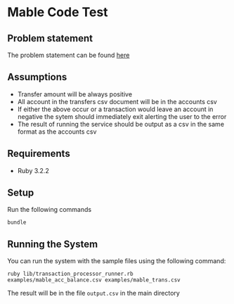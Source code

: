 # Mable Code Test

## Problem statement
The problem statement can be found [here](docs/mable_be_code_test.pdf)

## Assumptions
- Transfer amount will be always positive
- All account in the transfers csv document will be in the accounts csv
- If either the above occur or a transaction would leave an account in negative the sytem should immediately exit alerting the user to the error
- The result of running the service should be output as a csv in the same format as the accounts csv

## Requirements
- Ruby 3.2.2

## Setup 

Run the following commands

`bundle`

## Running the System
You can run the system with the sample files using the following command:

`ruby lib/transaction_processor_runner.rb examples/mable_acc_balance.csv examples/mable_trans.csv` 

The result will be in the file `output.csv` in the main directory
